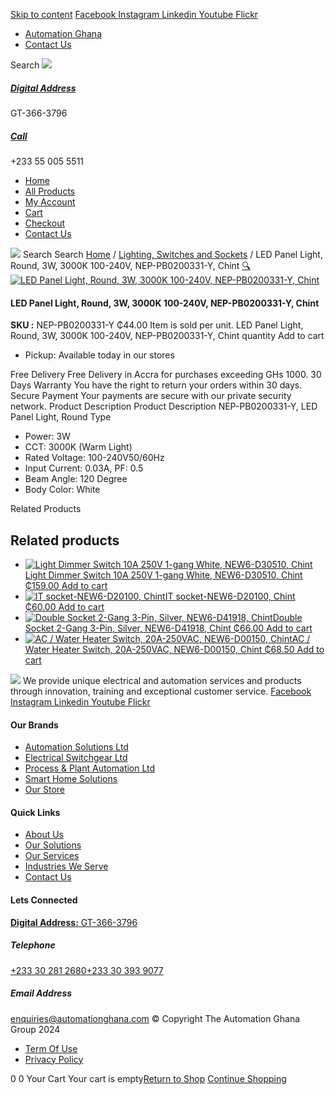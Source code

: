 [Skip to content](https://store.automationghana.com/product/led-panel-light-nep-pb0200331-y-chint/#content)
[ Facebook ](https://www.facebook.com/automationgh/) [ Instagram ](https://www.instagram.com/automationgh/) [ Linkedin ](https://www.linkedin.com/company/the-automation-ghana-limited/) [ Youtube ](https://www.youtube.com/channel/UCurrRDUSm5oIW39VXjn1u0w) [ Flickr ](https://www.flickr.com/photos/181794037@N07/)
  * [ Automation Ghana ](https://automationghana.com)
  * [ Contact Us ](https://store.automationghana.com/contact/)


Search
[ ![](https://store.automationghana.com/wp-content/uploads/2024/04/Website-TAGG-Logo-BLUE.png) ](https://store.automationghana.com/)
[ ](https://maps.app.goo.gl/m4xeaagWCNbLk4jM6)
#####  [ Digital Address ](https://maps.app.goo.gl/m4xeaagWCNbLk4jM6)
GT-366-3796 
[ ](tel:+233550055511)
#####  [ Call ](tel:+233550055511)
+233 55 005 5511 
  * [Home](https://store.automationghana.com/)
  * [All Products](https://store.automationghana.com/shop/)
  * [My Account](https://store.automationghana.com/my-account/)
  * [Cart](https://store.automationghana.com/cart/)
  * [Checkout](https://store.automationghana.com/checkout/)
  * [Contact Us](https://store.automationghana.com/contact/)


[![](https://store.automationghana.com/wp-content/uploads/2024/04/AutomationGhana_logo_white.png)](https://store.automationghana.com)
Search
Search
[Home](https://store.automationghana.com) / [Lighting, Switches and Sockets](https://store.automationghana.com/product-category/lighting-switches-and-sockets/) / LED Panel Light, Round, 3W, 3000K 100-240V, NEP-PB0200331-Y, Chint
[🔍](https://store.automationghana.com/product/led-panel-light-nep-pb0200331-y-chint/)
[![LED Panel Light, Round, 3W, 3000K 100-240V, NEP-PB0200331-Y, Chint](https://store.automationghana.com/wp-content/uploads/2019/11/LED-2.jpg)](https://store.automationghana.com/wp-content/uploads/2019/11/LED-2.jpg)
####  LED Panel Light, Round, 3W, 3000K 100-240V, NEP-PB0200331-Y, Chint 
**SKU :** NEP-PB0200331-Y 
₵44.00
Item is sold per unit.
LED Panel Light, Round, 3W, 3000K 100-240V, NEP-PB0200331-Y, Chint quantity
Add to cart
  * Pickup: Available today in our stores


Free Delivery 
Free Delivery in Accra for purchases exceeding GHs 1000. 
30 Days Warranty 
You have the right to return your orders within 30 days. 
Secure Payment 
Your payments are secure with our private security network. 
Product Description
Product Description
NEP-PB0200331-Y, LED Panel Light, Round Type 
  * Power: 3W
  * CCT: 3000K (Warm Light)
  * Rated Voltage: 100-240V50/60Hz
  * Input Current: 0.03A, PF: 0.5
  * Beam Angle: 120 Degree
  * Body Color: White


Related Products 
## Related products
  * [![Light Dimmer Switch 10A 250V 1-gang White, NEW6-D30510, Chint](https://store.automationghana.com/wp-content/uploads/2020/04/dimmer-switch.jpg)Light Dimmer Switch 10A 250V 1-gang White, NEW6-D30510, Chint ₵159.00 ](https://store.automationghana.com/product/light-dimmer-new6-d30510-chint/)
[Add to cart](https://store.automationghana.com/product/led-panel-light-nep-pb0200331-y-chint/?add-to-cart=1520)
  * [![IT socket-NEW6-D20100, Chint](https://store.automationghana.com/wp-content/uploads/2020/04/DATA-Socket-1-1-300x300.jpg)IT socket-NEW6-D20100, Chint ₵60.00 ](https://store.automationghana.com/product/it-socket-new6-d20100-chint/)
[Add to cart](https://store.automationghana.com/product/led-panel-light-nep-pb0200331-y-chint/?add-to-cart=1515)
  * [![Double Socket 2-Gang 3-Pin, Silver, NEW6-D41918, Chint](https://store.automationghana.com/wp-content/uploads/2020/04/2-gang-silver-300x300.jpg)Double Socket 2-Gang 3-Pin, Silver, NEW6-D41918, Chint ₵66.00 ](https://store.automationghana.com/product/double-socket-new6-d41918-chint/)
[Add to cart](https://store.automationghana.com/product/led-panel-light-nep-pb0200331-y-chint/?add-to-cart=1510)
  * [![AC / Water Heater Switch, 20A-250VAC, NEW6-D00150, Chint](https://store.automationghana.com/wp-content/uploads/2020/04/ac-water-heater-300x300.jpg)AC / Water Heater Switch, 20A-250VAC, NEW6-D00150, Chint ₵68.50 ](https://store.automationghana.com/product/ac-water-heater-switch-new6-d00150-chint/)
[Add to cart](https://store.automationghana.com/product/led-panel-light-nep-pb0200331-y-chint/?add-to-cart=1502)


![](https://store.automationghana.com/wp-content/uploads/2024/04/AutomationGhana_logo_white.png)
We provide unique electrical and automation services and products through innovation, training and exceptional customer service.
[ Facebook ](https://www.facebook.com/automationgh/) [ Instagram ](https://www.instagram.com/automationgh/) [ Linkedin ](https://www.linkedin.com/company/the-automation-ghana-limited/) [ Youtube ](https://www.youtube.com/channel/UCurrRDUSm5oIW39VXjn1u0w) [ Flickr ](https://www.flickr.com/photos/181794037@N07/)
#### Our Brands
  * [ Automation Solutions Ltd ](https://store.automationghana.com/product/led-panel-light-nep-pb0200331-y-chint/)
  * [ Electrical Switchgear Ltd ](https://store.automationghana.com/product/led-panel-light-nep-pb0200331-y-chint/)
  * [ Process & Plant Automation Ltd ](https://store.automationghana.com/product/led-panel-light-nep-pb0200331-y-chint/)
  * [ Smart Home Solutions ](https://store.automationghana.com/product/led-panel-light-nep-pb0200331-y-chint/)
  * [ Our Store ](https://store.automationghana.com/product/led-panel-light-nep-pb0200331-y-chint/)


#### Quick Links
  * [ About Us ](https://store.automationghana.com/product/led-panel-light-nep-pb0200331-y-chint/)
  * [ Our Solutions ](https://store.automationghana.com/product/led-panel-light-nep-pb0200331-y-chint/)
  * [ Our Services ](https://store.automationghana.com/product/led-panel-light-nep-pb0200331-y-chint/)
  * [ Industries We Serve ](https://store.automationghana.com/product/led-panel-light-nep-pb0200331-y-chint/)
  * [ Contact Us ](https://store.automationghana.com/product/led-panel-light-nep-pb0200331-y-chint/)


#### Lets Connected
[**Digital Address:** GT-366-3796](https://maps.app.goo.gl/m4xeaagWCNbLk4jM6)
#####  Telephone 
[ +233 30 281 2680](tel:+233302812680)[+233 30 393 9077](https://store.automationghana.com/product/led-panel-light-nep-pb0200331-y-chint/+233303939077)
#####  Email Address 
enquiries@automationghana.com 
© Copyright The Automation Ghana Group 2024
  * [ Term Of Use ](https://store.automationghana.com/product/led-panel-light-nep-pb0200331-y-chint/)
  * [ Privacy Policy ](https://store.automationghana.com/product/led-panel-light-nep-pb0200331-y-chint/)


0
0
Your Cart
Your cart is empty[Return to Shop](https://store.automationghana.com/shop/)
[Continue Shopping](https://store.automationghana.com/product/led-panel-light-nep-pb0200331-y-chint/)
